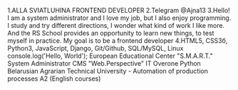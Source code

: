1.ALLA SVIATLUHINA FRONTEND DEVELOPER
2.Telegram @Ajna13
3.Hello! I am a system administrator and I love my job, but I also enjoy programming. I study and try different directions, I wonder what kind of work I like more. And the RS School provides an opportunity to learn new things, to test myself in practice. My goal is to be a frontend developer 
4.HTML5, CSS3б, Python3, JavaScript, Django, Git/Github, SQL/MySQL, Linux
console.log('Hello, World');
European Educational Center "S.M.A.R.T." System Administrator CMS "Web.Perspective" IT Overone Python Belarusian Agrarian Technical University - Automation of production processes
A2 (English courses)
